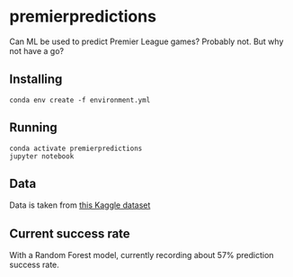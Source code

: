# premierpredictions

Can ML be used to predict Premier League games? Probably not. But why not have a go?

## Installing

    conda env create -f environment.yml

## Running

    conda activate premierpredictions
    jupyter notebook

## Data

Data is taken from [this Kaggle dataset](https://www.kaggle.com/thefc17/epl-results-19932018)

## Current success rate

With a Random Forest model, currently recording about 57% prediction success rate.
